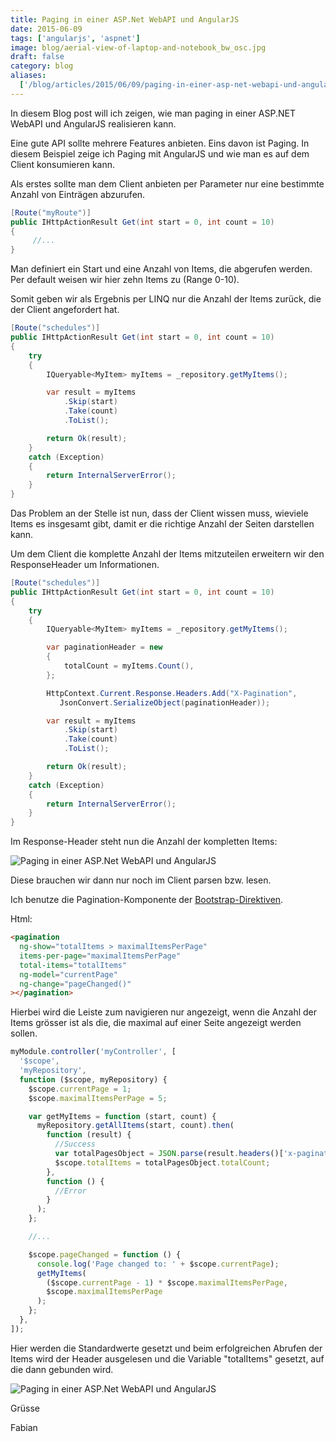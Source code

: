 ```yaml
---
title: Paging in einer ASP.Net WebAPI und AngularJS
date: 2015-06-09
tags: ['angularjs', 'aspnet']
image: blog/aerial-view-of-laptop-and-notebook_bw_osc.jpg
draft: false
category: blog
aliases:
  ['/blog/articles/2015/06/09/paging-in-einer-asp-net-webapi-und-angularjs/']
---
```


In diesem Blog post will ich zeigen, wie man paging in einer ASP.NET WebAPI und AngularJS realisieren kann.

Eine gute API sollte mehrere Features anbieten. Eins davon ist Paging. In diesem Beispiel zeige ich Paging mit AngularJS und wie man es auf dem Client konsumieren kann.

Als erstes sollte man dem Client anbieten per Parameter nur eine bestimmte Anzahl von Einträgen abzurufen.

```csharp
[Route("myRoute")]
public IHttpActionResult Get(int start = 0, int count = 10)
{
     //...
}
```

Man definiert ein Start und eine Anzahl von Items, die abgerufen werden. Per default weisen wir hier zehn Items zu (Range 0-10).

Somit geben wir als Ergebnis per LINQ nur die Anzahl der Items zurück, die der Client angefordert hat.

```csharp
[Route("schedules")]
public IHttpActionResult Get(int start = 0, int count = 10)
{
    try
    {
        IQueryable<MyItem> myItems = _repository.getMyItems();

        var result = myItems
            .Skip(start)
            .Take(count)
            .ToList();

        return Ok(result);
    }
    catch (Exception)
    {
        return InternalServerError();
    }
}
```

Das Problem an der Stelle ist nun, dass der Client wissen muss, wieviele Items es insgesamt gibt, damit er die richtige Anzahl der Seiten darstellen kann.

Um dem Client die komplette Anzahl der Items mitzuteilen erweitern wir den ResponseHeader um Informationen.

```csharp
[Route("schedules")]
public IHttpActionResult Get(int start = 0, int count = 10)
{
    try
    {
        IQueryable<MyItem> myItems = _repository.getMyItems();

        var paginationHeader = new
        {
            totalCount = myItems.Count(),
        };

        HttpContext.Current.Response.Headers.Add("X-Pagination",
           JsonConvert.SerializeObject(paginationHeader));

        var result = myItems
            .Skip(start)
            .Take(count)
            .ToList();

        return Ok(result);
    }
    catch (Exception)
    {
        return InternalServerError();
    }
}
```

Im Response-Header steht nun die Anzahl der kompletten Items:

![Paging in einer ASP.Net WebAPI und AngularJS](https://cdn.offering.solutions/img/articles/wp-content/uploads/2015/06/1.png)

Diese brauchen wir dann nur noch im Client parsen bzw. lesen.

Ich benutze die Pagination-Komponente der [Bootstrap-Direktiven](https://angular-ui.github.io/bootstrap/#/pagination).

Html:

```html
<pagination
  ng-show="totalItems > maximalItemsPerPage"
  items-per-page="maximalItemsPerPage"
  total-items="totalItems"
  ng-model="currentPage"
  ng-change="pageChanged()"
></pagination>
```

Hierbei wird die Leiste zum navigieren nur angezeigt, wenn die Anzahl der Items grösser ist als die, die maximal auf einer Seite angezeigt werden sollen.

```javascript
myModule.controller('myController', [
  '$scope',
  'myRepository',
  function ($scope, myRepository) {
    $scope.currentPage = 1;
    $scope.maximalItemsPerPage = 5;

    var getMyItems = function (start, count) {
      myRepository.getAllItems(start, count).then(
        function (result) {
          //Success
          var totalPagesObject = JSON.parse(result.headers()['x-pagination']);
          $scope.totalItems = totalPagesObject.totalCount;
        },
        function () {
          //Error
        }
      );
    };

    //...

    $scope.pageChanged = function () {
      console.log('Page changed to: ' + $scope.currentPage);
      getMyItems(
        ($scope.currentPage - 1) * $scope.maximalItemsPerPage,
        $scope.maximalItemsPerPage
      );
    };
  },
]);
```

Hier werden die Standardwerte gesetzt und beim erfolgreichen Abrufen der Items wird der Header ausgelesen und die Variable "totalItems" gesetzt, auf die dann gebunden wird.

![Paging in einer ASP.Net WebAPI und AngularJS](https://cdn.offering.solutions/img/articles/wp-content/uploads/2015/06/2.png)

Grüsse

Fabian
